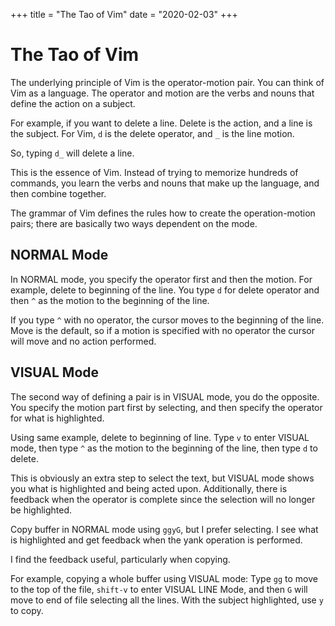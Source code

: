 +++
title = "The Tao of Vim"
date = "2020-02-03"
+++

# The Tao of Vim

The underlying principle of Vim is the operator-motion pair. You can think of Vim as a language. The operator and motion are the verbs and nouns that define the action on a subject.

For example, if you want to delete a line. Delete is the action, and a line is the subject. For Vim, `d` is the delete operator, and `_` is the line motion.

So, typing `d_` will delete a line.

This is the essence of Vim. Instead of trying to memorize hundreds of commands, you learn the verbs and nouns that make up the language, and then combine together.

The grammar of Vim defines the rules how to create the operation-motion pairs; there are basically two ways dependent on the mode.

## NORMAL Mode

In NORMAL mode, you specify the operator first and then the motion. For example, delete to beginning of the line. You type `d` for delete operator and then `^` as the motion to the beginning of the line.

If you type `^` with no operator, the cursor moves to the beginning of the line. Move is the default, so if a motion is specified with no operator the cursor will move and no action performed.

## VISUAL Mode

The second way of defining a pair is in VISUAL mode, you do the opposite. You specify the motion part first by selecting, and then specify the operator for what is highlighted.

Using same example, delete to beginning of line. Type `v` to enter VISUAL mode, then type `^` as the motion to the beginning of the line, then type `d` to delete.

This is obviously an extra step to select the text, but VISUAL mode shows you what is highlighted and being acted upon. Additionally, there is feedback when the operator is complete since the selection will no longer be highlighted.

Copy buffer in NORMAL mode using `ggyG`, but I prefer selecting. I see what is highlighted and get feedback when the yank operation is performed.

I find the feedback useful, particularly when copying.

For example, copying a whole buffer using VISUAL mode: Type `gg` to move to the top of the file, `shift-v` to enter VISUAL LINE Mode, and then `G` will move to end of file selecting all the lines. With the subject highlighted, use `y` to copy.
